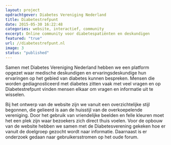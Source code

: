 ```yaml
---
layout: project
opdrachtgever: Diabetes Vereniging Nederland
title: Diabetestrefpunt
date: 2015-05-30 16:22:48
categories: website, interactief, community
excerpt: Online community voor diabetespatiënten en deskundigen
featured: "true"
url: //diabetestrefpunt.nl
image: 3
status: "published"
---
```

Samen met Diabetes Vereniging Nederland hebben we een platform opgezet waar medische deskundigen en ervaringsdeskundige hun ervaringen op het gebied van diabetes kunnen bespreken. Mensen die worden gediagnosticeerd met diabetes zitten vaak met veel vragen en op Diabetestrefpunt vinden mensen elkaar om vragen en informatie uit te wisselen.

Bij het ontwerp van de website zijn we vanuit een overzichtelijke stijl begonnen, die gelieerd is aan de huisstijl van de overkoepelende vereniging. Door het gebruik van vriendelijke beelden en felle kleuren moet het een plek zijn waar bezoekers zich direct thuis voelen. Voor de opbouw van de website hebben we samen met de Diabetesverening gekeken hoe er vanuit de doelgroep gezocht wordt naar informatie. Daarnaast is er onderzoek gedaan naar gebruikersstromen op het oude forum.
